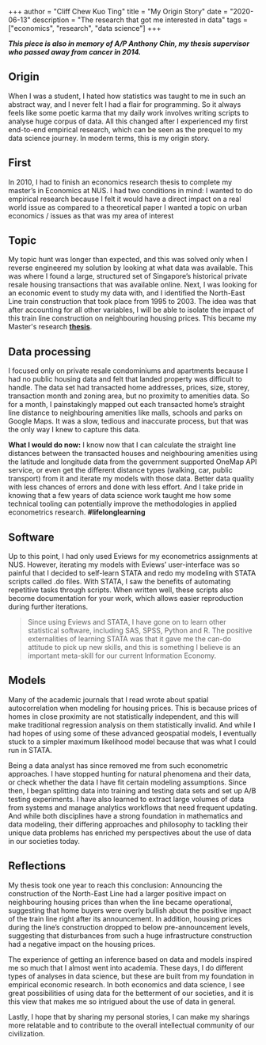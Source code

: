 +++
author = "Cliff Chew Kuo Ting"
title = "My Origin Story"
date = "2020-06-13"
description = "The research that got me interested in data"
tags = ["economics", "research", "data science"]
+++

***This piece is also in memory of A/P Anthony Chin, my thesis supervisor who passed away from cancer in 2014.***

## Origin
When I was a student, I hated how statistics was taught to me in such an abstract way, and I never felt I had a flair for programming. So it always feels like some poetic karma that my daily work involves writing scripts to analyse huge corpus of data. All this changed after I experienced my first end-to-end empirical research, which can be seen as the prequel to my data science journey. In modern terms, this is my origin story.

## First
In 2010, I had to finish an economics research thesis to complete my master’s in Economics at NUS. I had two conditions in mind: 
I wanted to do empirical research because I felt it would have a direct impact on a real world issue as compared to a theoretical paper
I wanted a topic on urban economics / issues as that was my area of interest

## Topic
My topic hunt was longer than expected, and this was solved only when I reverse engineered my solution by looking at what data was available. This was where I found a large, structured set of Singapore’s historical private resale housing transactions that was available online. Next, I was looking for an economic event to study my data with, and I identified the North-East Line train construction that took place from 1995 to 2003. The idea was that after accounting for all other variables, I will be able to isolate the impact of this train line construction on neighbouring housing prices. This became my Master's research **[thesis](https://scholarbank.nus.edu.sg/handle/10635/30739)**.

## Data processing
I focused only on private resale condominiums and apartments because I had no public housing data and felt that landed property was difficult to handle. The data set had transacted home addresses, prices, size, storey, transaction month and zoning area, but no proximity to amenities data. So for a month, I painstakingly mapped out each transacted home’s straight line distance to neighbouring amenities like malls, schools and parks on Google Maps. It was a slow, tedious and inaccurate process, but that was the only way I knew to capture this data.

**What I would do now:** I know now that I can calculate the straight line distances between the transacted houses and neighbouring amenities using the latitude and longitude data from the government supported OneMap API service, or even get the different distance types (walking, car, public transport) from it and iterate my models with those data. Better data quality with less chances of errors and done with less effort. And I take pride in knowing that a few years of data science work taught me how some technical tooling can potentially improve the methodologies in applied econometrics research. **#lifelonglearning**

## Software
Up to this point, I had only used Eviews for my econometrics assignments at NUS. However, iterating my models with Eviews’ user-interface was so painful that I decided to self-learn STATA and redo my modeling with STATA scripts called .do files. With STATA, I saw the benefits of automating repetitive tasks through scripts. When written well, these scripts also become documentation for your work, which allows easier reproduction during further iterations.

> Since using Eviews and STATA, I have gone on to learn other statistical software, including SAS, SPSS, Python and R. The positive externalities of learning STATA was that it gave me the can-do attitude to pick up new skills, and this is something I believe is an important meta-skill for our current Information Economy.

## Models
Many of the academic journals that I read wrote about spatial autocorrelation when modeling for housing prices. This is because prices of homes in close proximity are not statistically independent, and this will make traditional regression analysis on them statistically invalid. And while I had hopes of using some of these advanced geospatial models, I eventually stuck to a simpler maximum likelihood model because that was what I could run in STATA.

Being a data analyst has since removed me from such econometric approaches. I have stopped hunting for natural phenomena and their data, or check whether the data I have fit certain modeling assumptions. Since then, I began splitting data into training and testing data sets and set up A/B testing experiments. I have also learned to extract large volumes of data from systems and manage analytics workflows that need frequent updating. And while both disciplines have a strong foundation in mathematics and data modeling, their differing approaches and philosophy to tackling their unique data problems has enriched my perspectives about the use of data in our societies today.

## Reflections
My thesis took one year to reach this conclusion: Announcing the construction of the North-East Line had a larger positive impact on neighbouring housing prices than when the line became operational, suggesting that home buyers were overly bullish about the positive impact of the train line right after its announcement. In addition, housing prices during the line’s construction dropped to below pre-announcement levels, suggesting that disturbances from such a huge infrastructure construction had a negative impact on the housing prices.

The experience of getting an inference based on data and models inspired me so much that I almost went into academia. These days, I do different types of analyses in data science, but these are built from my foundation in empirical economic research. In both economics and data science, I see great possibilities of using data for the betterment of our societies, and it is this view that makes me so intrigued about the use of data in general. 

Lastly, I hope that by sharing my personal stories, I can make my sharings more relatable and to contribute to the overall intellectual community of our civilization.